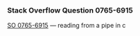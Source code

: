 ### Stack Overflow Question 0765-6915

[SO 0765-6915](http://stackoverflow.com/q/07656915) &mdash;
reading from a pipe in c
